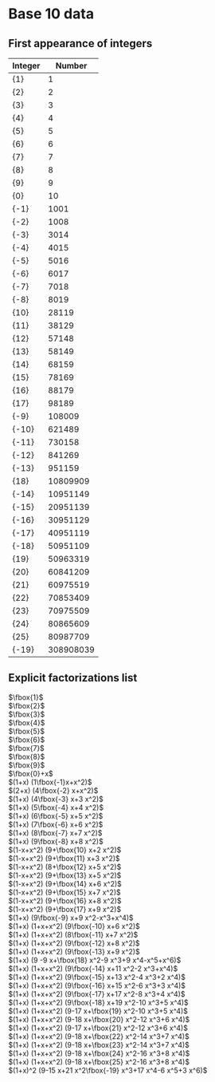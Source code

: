 # Base 10 data
## First appearance of integers
| Integer | Number |
|---|---|
| {1} | 1 |
| {2} | 2 |
| {3} | 3 |
| {4} | 4 |
| {5} | 5 |
| {6} | 6 |
| {7} | 7 |
| {8} | 8 |
| {9} | 9 |
| {0} | 10 |
| {-1} | 1001 |
| {-2} | 1008 |
| {-3} | 3014 |
| {-4} | 4015 |
| {-5} | 5016 |
| {-6} | 6017 |
| {-7} | 7018 |
| {-8} | 8019 |
| {10} | 28119 |
| {11} | 38129 |
| {12} | 57148 |
| {13} | 58149 |
| {14} | 68159 |
| {15} | 78169 |
| {16} | 88179 |
| {17} | 98189 |
| {-9} | 108009 |
| {-10} | 621489 |
| {-11} | 730158 |
| {-12} | 841269 |
| {-13} | 951159 |
| {18} | 10809909 |
| {-14} | 10951149 |
| {-15} | 20951139 |
| {-16} | 30951129 |
| {-17} | 40951119 |
| {-18} | 50951109 |
| {19} | 50963319 |
| {20} | 60841209 |
| {21} | 60975519 |
| {22} | 70853409 |
| {23} | 70975509 |
| {24} | 80865609 |
| {25} | 80987709 |
| {-19} | 308908039 |

## Explicit factorizations list  
$\fbox{1}$  
$\fbox{2}$  
$\fbox{3}$   
$\fbox{4}$  
$\fbox{5}$  
$\fbox{6}$  
$\fbox{7}$  
$\fbox{8}$  
$\fbox{9}$  
$\fbox{0}+x$    
$(1+x) (1\fbox{-1}x+x^2)$   
$(2+x) (4\fbox{-2} x+x^2)$  
$(1+x) (4\fbox{-3} x+3 x^2)$  
$(1+x) (5\fbox{-4} x+4 x^2)$  
$(1+x) (6\fbox{-5} x+5 x^2)$  
$(1+x) (7\fbox{-6} x+6 x^2)$  
$(1+x) (8\fbox{-7} x+7 x^2)$  
$(1+x) (9\fbox{-8} x+8 x^2)$  
$(1-x+x^2) (9+\fbox{10} x+2 x^2)$  
$(1-x+x^2) (9+\fbox{11} x+3 x^2)$  
$(1-x+x^2) (8+\fbox{12} x+5 x^2)$  
$(1-x+x^2) (9+\fbox{13} x+5 x^2)$  
$(1-x+x^2) (9+\fbox{14} x+6 x^2)$  
$(1-x+x^2) (9+\fbox{15} x+7 x^2)$  
$(1-x+x^2) (9+\fbox{16} x+8 x^2)$  
$(1-x+x^2) (9+\fbox{17} x+9 x^2)$  
$(1+x) (9\fbox{-9} x+9 x^2-x^3+x^4)$  
$(1+x) (1+x+x^2) (9\fbox{-10} x+6 x^2)$  
$(1+x) (1+x+x^2) (8\fbox{-11} x+7 x^2)$  
$(1+x) (1+x+x^2) (9\fbox{-12} x+8 x^2)$  
$(1+x) (1+x+x^2) (9\fbox{-13} x+9 x^2)$  
$(1+x) (9 -9 x+\fbox{18} x^2-9 x^3+9 x^4-x^5+x^6)$  
$(1+x) (1+x+x^2) (9\fbox{-14} x+11 x^2-2 x^3+x^4)$  
$(1+x) (1+x+x^2) (9\fbox{-15} x+13 x^2-4 x^3+2 x^4)$  
$(1+x) (1+x+x^2) (9\fbox{-16} x+15 x^2-6 x^3+3 x^4)$  
$(1+x) (1+x+x^2) (9\fbox{-17} x+17 x^2-8 x^3+4 x^4)$  
$(1+x) (1+x+x^2) (9\fbox{-18} x+19 x^2-10 x^3+5 x^4)$  
$(1+x) (1+x+x^2) (9-17 x+\fbox{19} x^2-10 x^3+5 x^4)$  
$(1+x) (1+x+x^2) (9-18 x+\fbox{20} x^2-12 x^3+6 x^4)$  
$(1+x) (1+x+x^2) (9-17 x+\fbox{21} x^2-12 x^3+6 x^4)$  
$(1+x) (1+x+x^2) (9-18 x+\fbox{22} x^2-14 x^3+7 x^4)$  
$(1+x) (1+x+x^2) (9-18 x+\fbox{23} x^2-14 x^3+7 x^4)$  
$(1+x) (1+x+x^2) (9-18 x+\fbox{24} x^2-16 x^3+8 x^4)$  
$(1+x) (1+x+x^2) (9-18 x+\fbox{25} x^2-16 x^3+8 x^4)$    
$(1+x)^2 (9-15 x+21 x^2\fbox{-19} x^3+17 x^4-6 x^5+3 x^6)$    
